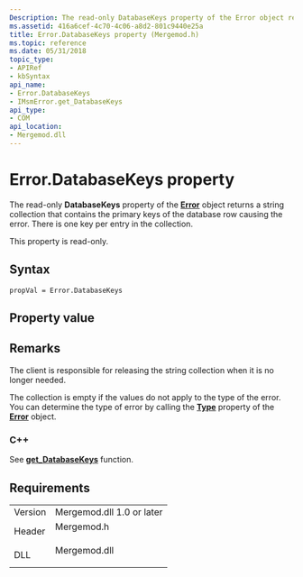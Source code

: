 ```yaml
---
Description: The read-only DatabaseKeys property of the Error object returns a string collection that contains the primary keys of the database row causing the error. There is one key per entry in the collection.
ms.assetid: 416a6cef-4c70-4c06-a8d2-801c9440e25a
title: Error.DatabaseKeys property (Mergemod.h)
ms.topic: reference
ms.date: 05/31/2018
topic_type: 
- APIRef
- kbSyntax
api_name: 
- Error.DatabaseKeys
- IMsmError.get_DatabaseKeys
api_type: 
- COM
api_location: 
- Mergemod.dll
---
```


# Error.DatabaseKeys property

The read-only **DatabaseKeys** property of the [**Error**](error-object.md) object returns a string collection that contains the primary keys of the database row causing the error. There is one key per entry in the collection.

This property is read-only.

## Syntax


```JScript
propVal = Error.DatabaseKeys
```



## Property value

## Remarks

The client is responsible for releasing the string collection when it is no longer needed.

The collection is empty if the values do not apply to the type of the error. You can determine the type of error by calling the [**Type**](error-type.md) property of the [**Error**](error-object.md) object.

### C++

See [**get\_DatabaseKeys**](https://msdn.microsoft.com/library/Aa369250(v=VS.85).aspx) function.

## Requirements



|                    |                                                                                         |
|--------------------|-----------------------------------------------------------------------------------------|
| Version<br/> | Mergemod.dll 1.0 or later<br/>                                                    |
| Header<br/>  | <dl> <dt>Mergemod.h</dt> </dl>   |
| DLL<br/>     | <dl> <dt>Mergemod.dll</dt> </dl> |



 

 




